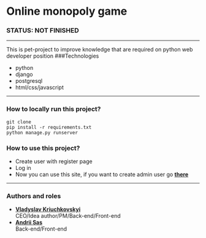# Online monopoly game

### STATUS: NOT FINISHED 
----------------------
This is pet-project to improve knowledge that are required on
python web developer position
###Technologies

- python
- django
- postgresql
- html/css/javascript

---------------------
### How to locally run this project?
```
git clone
pip install -r requirements.txt
python manage.py runserver
```
### How to use this project?

- Create user with register page
- Log in
- Now you can use this site, if you want to create admin user go [**there**]()

---------------------
### Authors and roles

- [**Vladyslav Kriuchkovskyi**</br>](https://www.linkedin.com/in/vladyslav-kriuchkovskyi/)
CEO/Idea author/PM/Back-end/Front-end
- [**Andrii Sas**</br>](https://www.linkedin.com/in/andrii-sas-01a936211/)
Back-end/Front-end
